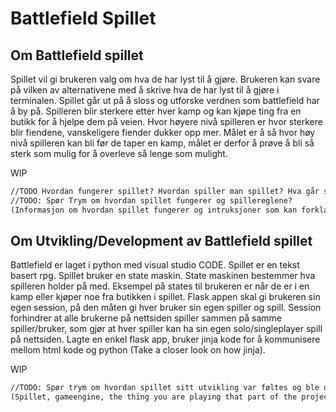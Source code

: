 # Battlefield Spillet

## **Om Battlefield spillet**  

Spillet vil gi brukeren valg om hva de har lyst til å gjøre. Brukeren kan svare på vilken av alternativene med å skrive hva de har lyst til å gjøre i terminalen. Spillet går ut på å sloss og utforske verdnen som battlefield har å by på. Spilleren blir sterkere etter hver kamp og kan kjøpe ting fra en butikk for å hjelpe dem på veien. Hvor høyere nivå spilleren er hvor sterkere blir fiendene, vanskeligere fiender dukker opp mer. Målet er å så hvor høy nivå spilleren kan bli før de taper en kamp, målet er derfor å prøve å bli så sterk som mulig for å overleve så lenge som mulight.  


WIP
```markdown
//TODO Hvordan fungerer spillet? Hvordan spiller man spillet? Hva går spillet ut på?
//TODO: Spør Trym om hvordan spillet fungerer og spillereglene?
(Informasjon om hvordan spillet fungerer og intruksjoner som kan forklare en bruker hvordan de skal spille spillet.)
```

## **Om Utvikling/Development av Battlefield spillet**  

Battlefield er laget i python med visual studio CODE. Spillet er en tekst basert rpg. Spillet bruker en state maskin. State maskinen bestemmer hva spilleren holder på med. Eksempel på states til brukeren er når de er i en kamp eller kjøper noe fra butikken i spillet. Flask appen skal gi brukeren sin egen session, på den måten gi hver bruker sin egen spiller og spill. Session forhindrer at alle brukerne på nettsiden spiller sammen på samme spiller/bruker, som gjør at hver spiller kan ha sin egen solo/singleplayer spill på nettsiden. Lagte en enkel flask app, bruker jinja kode for å kommunisere mellom html kode og python (Take a closer look on how jinja).  


WIP
```markdown
//TODO: Spør trym om hvordan spillet sitt utvikling var føltes og ble utført.
(Spillet, gameengine, the thing you are playing that part of the project and how it was developed.)
```